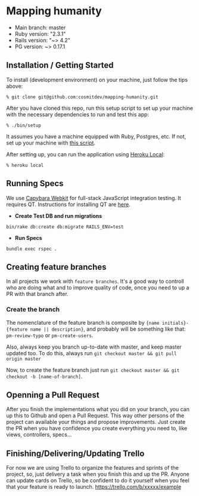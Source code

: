 # Mapping humanity

* Main branch: master
* Ruby version: "2.3.1"
* Rails version: "~> 4.2"
* PG version: ~> 0.17.1

## Installation / Getting Started

To install (development environment) on your machine, just follow the tips above:

    % git clone git@github.com:cosmitdev/mapping-humanity.git

After you have cloned this repo, run this setup script to set up your machine
with the necessary dependencies to run and test this app:

    % ./bin/setup

It assumes you have a machine equipped with Ruby, Postgres, etc. If not, set up
your machine with [this script].

[this script]: https://github.com/COSMITdev/env-setup

After setting up, you can run the application using [Heroku Local]:

    % heroku local

[Heroku Local]: https://devcenter.heroku.com/articles/heroku-local

## Running Specs

We use [Capybara Webkit](https://github.com/thoughtbot/capybara-webkit) for
full-stack JavaScript integration testing. It requires QT. Instructions for
installing QT are [here](https://github.com/thoughtbot/capybara-webkit/wiki/Installing-Qt-and-compiling-capybara-webkit).

* **Create Test DB and run migrations**

```bin/rake db:create db:migrate RAILS_ENV=test```

* **Run Specs**

```bundle exec rspec .```

## Creating feature branches

In all projects we work with `feature branches`. It's a good way to controll who are doing what and to improve quality of code, once you need to up a PR with that branch after.

### Create the branch

The nomenclature of the feature branch is composite by `{name initials}-{feature name || description}`, and probably will be something like that: `pm-review-typo` or `pm-create-users`.

Also, always keep you branch up-to-date with master, and keep master updated too. To do this, always run `git checkout master && git pull origin master`

Now, to create the feature branch just run `git checkout master && git checkout -b
[name-of-branch]`.

## Openning a Pull Request

After you finish the implementations what you did on your branch, you can up this to Github and open a Pull Request. This way other persons of the project can available your things and propose improvements. Just create the PR when you have confidence you create everything you need to, like views, controllers, specs...

## Finishing/Delivering/Updating Trello

For now we are using Trello to organize the features and sprints of the project, so, just delivery a task when you finish this and up the PR. Anyone can update cards on Trello, so be confident to do it yourself when you feel that your feature is ready to launch.
https://trello.com/b/xxxxx/example
